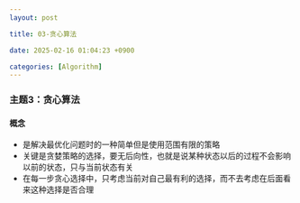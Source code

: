 ```yaml
---
layout: post

title: 03-贪心算法

date: 2025-02-16 01:04:23 +0900

categories: [Algorithm]
---
```




### 主题3：贪心算法

#### 概念

- 是解决最优化问题时的一种简单但是使用范围有限的策略
- 关键是贪婪策略的选择，要无后向性，也就是说某种状态以后的过程不会影响以前的状态，只与当前状态有关
- 在每一步贪心选择中，只考虑当前对自己最有利的选择，而不去考虑在后面看来这种选择是否合理

